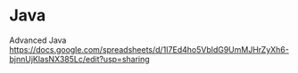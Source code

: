 # Java
Advanced Java
https://docs.google.com/spreadsheets/d/1I7Ed4ho5VbldG9UmMJHrZyXh6-bjnnUjKlasNX385Lc/edit?usp=sharing
